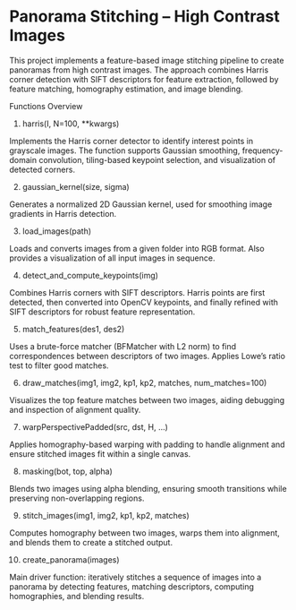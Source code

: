 # Panorama Stitching – High Contrast Images

This project implements a feature-based image stitching pipeline to create panoramas from high contrast images. The approach combines Harris corner detection with SIFT descriptors for feature extraction, followed by feature matching, homography estimation, and image blending.

Functions Overview
1. harris(I, N=100, **kwargs)

Implements the Harris corner detector to identify interest points in grayscale images. The function supports Gaussian smoothing, frequency-domain convolution, tiling-based keypoint selection, and visualization of detected corners.

2. gaussian_kernel(size, sigma)

Generates a normalized 2D Gaussian kernel, used for smoothing image gradients in Harris detection.

3. load_images(path)

Loads and converts images from a given folder into RGB format. Also provides a visualization of all input images in sequence.

4. detect_and_compute_keypoints(img)

Combines Harris corners with SIFT descriptors. Harris points are first detected, then converted into OpenCV keypoints, and finally refined with SIFT descriptors for robust feature representation.

5. match_features(des1, des2)

Uses a brute-force matcher (BFMatcher with L2 norm) to find correspondences between descriptors of two images. Applies Lowe’s ratio test to filter good matches.

6. draw_matches(img1, img2, kp1, kp2, matches, num_matches=100)

Visualizes the top feature matches between two images, aiding debugging and inspection of alignment quality.

7. warpPerspectivePadded(src, dst, H, ...)

Applies homography-based warping with padding to handle alignment and ensure stitched images fit within a single canvas.

8. masking(bot, top, alpha)

Blends two images using alpha blending, ensuring smooth transitions while preserving non-overlapping regions.

9. stitch_images(img1, img2, kp1, kp2, matches)

Computes homography between two images, warps them into alignment, and blends them to create a stitched output.

10. create_panorama(images)

Main driver function: iteratively stitches a sequence of images into a panorama by detecting features, matching descriptors, computing homographies, and blending results.
